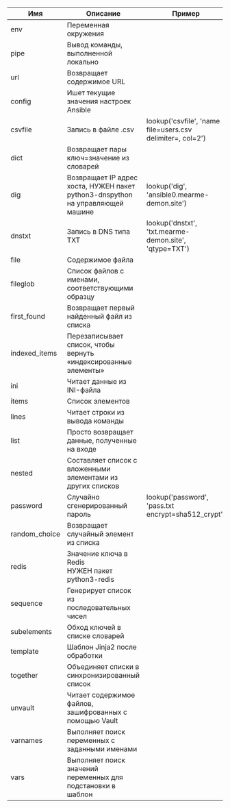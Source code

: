 | Имя           | Описание                                                   | Пример |
|---------------|------------------------------------------------------------|--------|
| env           | Переменная окружения                                       ||
| pipe          | Вывод команды, выполненной локально                        ||
| url           | Возвращает содержимое URL                                  ||
| config        | Ишет текущие значения настроек Ansible                     ||
| csvfile       | Запись в файле .csv                                        | lookup('csvfile', 'name file=users.csv delimiter=, col=2') |
| dict          | Возвращает пары ключ=значение из словарей                  ||
| dig           | Возвращает IP адрес хоста, НУЖЕН пакет python3-dnspython на управляющей машине | lookup('dig', 'ansible0.mearme-demon.site') |
| dnstxt        | Запись в DNS типа TXT                                      | lookup('dnstxt', 'txt.mearme-demon.site', 'qtype=TXT') |
| file          | Содержимое файла                                           ||
| fileglob      | Список файлов с именами, соответствующими образцу          ||
| first_found   | Возвращает первый найденный файл из списка                 ||
| indexed_items | Перезаписывает список, чтобы вернуть «индексированные элементы» ||
| ini           | Читает данные из INI-файла                                 ||
| items         | Список элементов                                           ||
| lines         | Читает строки из вывода команды                            ||
| list          | Просто возвращает данные, полученные на входе              ||
| nested        | Составляет список с вложенными элементами из других списков||
| password      | Случайно сгенерированный пароль                            | lookup('password', 'pass.txt encrypt=sha512_crypt') |
| random_choice | Возвращает случайный элемент из списка                     ||
| redis         | Значение ключа в Redis<br>НУЖЕН пакет python3-redis        ||
| sequence      | Генерирует список из последовательных чисел                ||
| subelements   | Обход ключей в списке словарей                             ||
| template      | Шаблон Jinja2 после обработки                              ||
| together      | Объединяет списки в синхронизированный список              ||
| unvault       | Читает содержимое файлов, зашифрованных с помощью Vault    ||
| varnames      | Выполняет поиск переменных с заданными именами             ||
| vars          | Выполняет поиск значений переменных для подстановки в шаблон||
